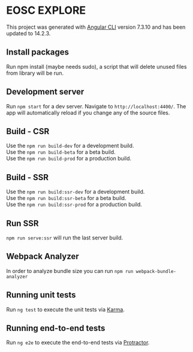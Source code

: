 # EOSC EXPLORE

This project was generated with [Angular CLI](https://github.com/angular/angular-cli) version 7.3.10 and has been updated to 14.2.3.

## Install packages

Run npm install (maybe needs sudo), a script that will delete unused files from library will be run.

## Development server

Run `npm start` for a dev server. Navigate to `http://localhost:4400/`. The app will automatically reload if you change any of the source files.

## Build - CSR

Use the `npm run build-dev` for a development build.<br>
Use the `npm run build-beta` for a beta build.<br>
Use the `npm run build-prod` for a production build.

## Build - SSR

Use the `npm run build:ssr-dev` for a development build.<br>
Use the `npm run build:ssr-beta` for a beta build.<br>
Use the `npm run build:ssr-prod` for a production build.

## Run SSR

`npm run serve:ssr` will run the last server build.

## Webpack Analyzer

In order to analyze bundle size you can run `npm run webpack-bundle-analyzer`

## Running unit tests

Run `ng test` to execute the unit tests via [Karma](https://karma-runner.github.io).

## Running end-to-end tests

Run `ng e2e` to execute the end-to-end tests via [Protractor](http://www.protractortest.org/).
